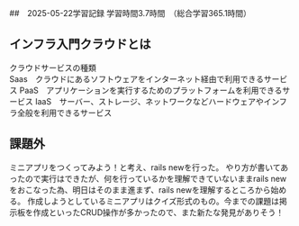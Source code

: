 ##　2025-05-22学習記録
学習時間3.7時間　（総合学習365.1時間）

## インフラ入門クラウドとは
クラウドサービスの種類  
Saas　クラウドにあるソフトウェアをインターネット経由で利用できるサービス
PaaS　アプリケーションを実行するためのプラットフォームを利用できるサービス
IaaS　サーバー、ストレージ、ネットワークなどハードウェアやインフラ全般を利用できるサービス

## 課題外
ミニアプリをつくってみよう！と考え、rails newを行った。
やり方が書いてあったので実行はできたが、何を行っているかを理解できていないままrails newをおこなった為、明日はそのまま進まず、rails newを理解するところから始める。
作成しようとしているミニアプリはクイズ形式のもの。今までの課題は掲示板を作成といったCRUD操作が多かったので、また新たな発見がありそう！